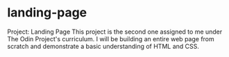 # landing-page
Project: Landing Page
This project is the second one assigned to me under The Odin Project's curriculum. I will be building an entire web page from scratch and demonstrate a basic understanding of HTML and CSS.